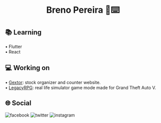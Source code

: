 <h1 align="center">Breno Pereira 👤⌨️</h1>

## 📚 Learning
• Flutter<br>
• React

## 💻 Working on
• [Gextor](https://github.com/brenoeddye/Gextor): stock organizer and counter website.<br>
• [LegacyRPG](): real life simulator game mode made for Grand Theft Auto V.

## 🌐 Social
![facebook](https://img.shields.io/badge/f-facebook-blue) ![twitter](https://img.shields.io/badge/t-twitter-lightblue) ![instagram](https://img.shields.io/badge/i-instagram-pink)

<!--
**brenoeddye/brenoeddye** is a ✨ _special_ ✨ repository because its `README.md` (this file) appears on your GitHub profile.

Here are some ideas to get you started:

- 🔭 I’m currently working on ...
- 🌱 I’m currently learning ...
- 👯 I’m looking to collaborate on ...
- 🤔 I’m looking for help with ...
- 💬 Ask me about ...
- 📫 How to reach me: ...
- 😄 Pronouns: ...
- ⚡ Fun fact: ...
-->
